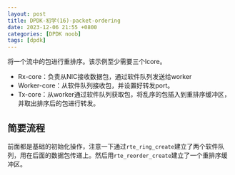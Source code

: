 ```yaml
---
layout: post
title: DPDK-初学(16)-packet-ordering
date: 2023-12-06 21:55 +0800
categories: [DPDK noob]
tags: [dpdk]
---
```


将一个流中的包进行重排序。该示例至少需要三个lcore。

- Rx-core：负责从NIC接收数据包，通过软件队列发送给worker
- Worker-core：从软件队列接收包，并设置好转发port。
- Tx-core：从worker通过软件队列获取包，将乱序的包插入到重排序缓冲区，并取出排序后的包进行转发。

## 简要流程

前面都是基础的初始化操作，注意一下通过`rte_ring_create`建立了两个软件队列，用在后面的数据包传递上。然后用`rte_reorder_create`建立了一个重排序缓冲区。
